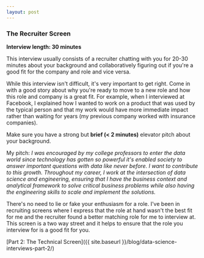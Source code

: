 ```yaml
---
layout: post
---
```


### The Recruiter Screen

**Interview length: 30 minutes**

This interview usually consists of a recruiter chatting with you
for 20-30 minutes about your background and collaboratively figuring out if you're
a good fit for the company and role and vice versa.

While this interview isn't difficult, it's very important to get right. Come in
with a good story about why you're ready to move to a new role and how this role
and company is a great fit. For example, when I interviewed at Facebook, I explained
how I wanted to work on a product that was used by the typical person and that
my work would have more immediate impact rather than waiting for years (my previous
company worked with insurance companies).

Make sure you have a strong but **brief (< 2 minutes)** elevator pitch about your
background.

My pitch: *I was encouraged by my college professors to enter the
data world since technology has gotten so powerful it's enabled society to answer
important questions with data like never before. I want to contribute to this growth.
Throughout my career, I work at the intersection of data science and engineering,
ensuring that I have the business context and analytical framework to solve
critical business problems while also having the engineering skills to scale and
implement the solutions.*

There's no need to lie or fake your enthusiasm for a role. I've been in recruiting
screens where I express that the role at hand wasn't the best fit for me and the
recruiter found a better matching role for me to interview at. This screen is a
two way street and it helps to ensure that the role you interview for is a good
fit for you.

[Part 2: The Technical Screen]({{ site.baseurl }}/blog/data-science-interviews-part-2/)
